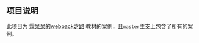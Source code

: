 ## 项目说明

此项目为 [霖呆呆的webpack之路](https://github.com/LinDaiDai/niubility-coding-js/tree/master/前端工程化/webpack) 教材的案例，且`master`主支上包含了所有的案例。



